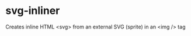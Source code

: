 svg-inliner
===========

Creates inline HTML &lt;svg> from an external SVG (sprite) in an &lt;img /> tag 
